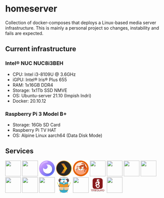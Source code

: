 # homeserver

Collection of docker-composes that deploys a Linux-based media server infrastructure. This is mainly a personal project so changes, instability and fails are expected.

## Current infrastructure

### Intel® NUC NUC8i3BEH

* CPU: Intel i3-8109U @ 3.6GHz
* iGPU: Intel® Iris® Plus 655
* RAM: 1x16GB DDR4
* Storage: 1x1Tb SSD NMVE
* OS: Ubuntu-server 21.10 (Impish Indri)
* Docker: 20.10.12

### Raspberry Pi 3 Model B+

* Storage: 16Gb SD Card
* Raspberry Pi TV HAT
* OS: Alpine Linux aarch64 (Data Disk Mode)

## Services
<img src="https://raw.githubusercontent.com/linuxserver/Heimdall-Apps/master/AdGuardHome/adguardhome.png" width="50" height="50"> <img src="https://logosarchive.com/wp-content/uploads/2021/08/Minecraft-icon.png" width="50" height="50"> <img src="https://raw.githubusercontent.com/linuxserver/Heimdall-Apps/master/Overseerr/overseerr.png" width="50" height="50"> <img src="https://raw.githubusercontent.com/linuxserver/Heimdall-Apps/master/Plex/plex.png" width="50" height="50"> <img src="https://raw.githubusercontent.com/linuxserver/Heimdall-Apps/master/Prowlarr/prowlarr.png" width="50" height="50"> <img src="https://raw.githubusercontent.com/linuxserver/Heimdall-Apps/master/qBittorrent/qbittorrent.png" width="50" height="50"> <img src="https://raw.githubusercontent.com/linuxserver/Heimdall-Apps/master/Radarr/radarr.png" width="50" height="50"> <img src="https://raw.githubusercontent.com/AnalogJ/scrutiny/master/webapp/frontend/src/assets/images/logo/scrutiny-logo-dark.png" width="50" height="50"> <img src="https://raw.githubusercontent.com/linuxserver/Heimdall-Apps/master/Sonarr/sonarr.png" width="50" height="50"> <img src="https://raw.githubusercontent.com/henrywhitaker3/Speedtest-Tracker/master/public/icons/fav/ms-icon-150x150.png" width="50" height="50"> <img src="https://raw.githubusercontent.com/linuxserver/Heimdall-Apps/master/Tautulli/tautulli.png" width="50" height="50"> <img src="https://avatars.githubusercontent.com/u/6837578" width="50" height="50"> <img src="https://github.com/linuxserver/Heimdall-Apps/blob/master/Traefik/traefik.png" width="50" height="50"> <img src="https://raw.githubusercontent.com/containrrr/watchtower/main/logo.png" width="50" height="50"> <img src="https://github.com/linuxserver/Heimdall-Apps/blob/master/WireGuard/wireguard.png" width="50" height="50"> <img src="https://raw.githubusercontent.com/linuxserver/Heimdall-Apps/master/xTeVe/xteve.png" width="50" height="50">
